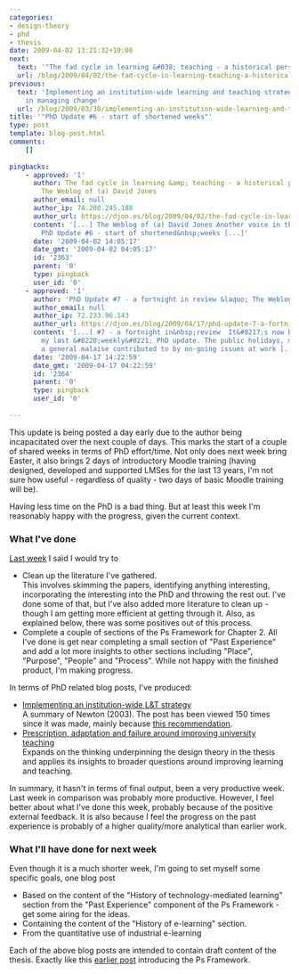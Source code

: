 ```yaml
---
categories:
- design-theory
- phd
- thesis
date: 2009-04-02 13:21:32+10:00
next:
  text: '"The fad cycle in learning &#038; teaching - a historical perspective"'
  url: /blog/2009/04/02/the-fad-cycle-in-learning-teaching-a-historical-perspective/
previous:
  text: 'Implementing an institution-wide learning and teaching strategy: lessons
    in managing change'
  url: /blog/2009/03/30/implementing-an-institution-wide-learning-and-teaching-strategy-lessons-in-managing-change/
title: '"PhD Update #6 - start of shortened weeks"'
type: post
template: blog-post.html
comments:
    []
    
pingbacks:
    - approved: '1'
      author: The fad cycle in learning &amp; teaching - a historical perspective &laquo;
        The Weblog of (a) David Jones
      author_email: null
      author_ip: 74.200.245.188
      author_url: https://djon.es/blog/2009/04/02/the-fad-cycle-in-learning-teaching-a-historical-perspective/
      content: '[...] The Weblog of (a) David Jones Another voice in the blogosphere    &laquo;
        PhD Update #6 - start of shortened&nbsp;weeks [...]'
      date: '2009-04-02 14:05:17'
      date_gmt: '2009-04-02 04:05:17'
      id: '2363'
      parent: '0'
      type: pingback
      user_id: '0'
    - approved: '1'
      author: 'PhD Update #7 - a fortnight in review &laquo; The Weblog of (a) David Jones'
      author_email: null
      author_ip: 72.233.96.143
      author_url: https://djon.es/blog/2009/04/17/phd-update-7-a-fortnight-in-review/
      content: '[...] #7 - a fortnight in&nbsp;review  It&#8217;s now been 2 weeks since
        my last &#8220;weekly&#8221; PhD update. The public holidays, minor surgery and
        a general malaise contributed to by on-going issues at work [...]'
      date: '2009-04-17 14:22:59'
      date_gmt: '2009-04-17 04:22:59'
      id: '2364'
      parent: '0'
      type: pingback
      user_id: '0'
    
---
```

This update is being posted a day early due to the author being incapacitated over the next couple of days. This marks the start of a couple of shared weeks in terms of PhD effort/time. Not only does next week bring Easter, it also brings 2 days of introductory Moodle training (having designed, developed and supported LMSes for the last 13 years, I'm not sure how useful - regardless of quality - two days of basic Moodle training will be).

Having less time on the PhD is a bad thing. But at least this week I'm reasonably happy with the progress, given the current context.

### What I've done

[Last week](/blog/2009/03/27/phd-update-5-a-new-low/) I said I would try to

- Clean up the literature I've gathered.  
    This involves skimming the papers, identifying anything interesting, incorporating the interesting into the PhD and throwing the rest out. I've done some of that, but I've also added more literature to clean up - though I am getting more efficient at getting through it. Also, as explained below, there was some positives out of this process.
- Complete a couple of sections of the Ps Framework for Chapter 2. 
    All I've done is get near completing a small section of "Past Experience" and add a lot more insights to other sections including "Place", "Purpose", "People" and "Process". While not happy with the finished product, I'm making progress.

In terms of PhD related blog posts, I've produced:

- [Implementing an institution-wide L&T strategy](/blog/2009/03/30/implementing-an-institution-wide-learning-and-teaching-strategy-lessons-in-managing-change/)  
    A summary of Newton (2003). The post has been viewed 150 times since it was made, mainly because [this recommendation](http://www.elearnspace.org/blog/2009/03/30/blog-higher-education-david-jones/).
- [Prescription, adaptation and failure around improving university teaching](/blog/2009/03/30/prescription-adaptation-and-failure-around-improving-univeristy-teaching/)  
    Expands on the thinking underpinning the design theory in the thesis and applies its insights to broader questions around improving learning and teaching.

In summary, it hasn't in terms of final output, been a very productive week. Last week in comparison was probably more productive. However, I feel better about what I've done this week, probably because of the positive external feedback. It is also because I feel the progress on the past experience is probably of a higher quality/more analytical than earlier work.

### What I'll have done for next week

Even though it is a much shorter week, I'm going to set myself some specific goals, one blog post

- Based on the content of the "History of technology-mediated learning" section from the "Past Experience" component of the Ps Framework - get some airing for the ideas.
- Containing the content of the "History of e-learning" section.
- From the quantitative use of industrial e-learning

Each of the above blog posts are intended to contain draft content of the thesis. Exactly like this [earlier post](/blog/2009/03/18/the-ps-framework/) introducing the Ps Framework.